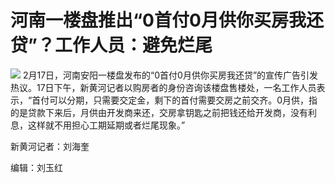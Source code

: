 # 河南一楼盘推出“0首付0月供你买房我还贷”？工作人员：避免烂尾

![](https://inews.gtimg.com/om_bt/OuRP8OjUFV5dCipWLR_fwBVWkCoOw93HxfQITNN6kOFhoAA/1000)
2月17日，河南安阳一楼盘发布的“0首付0月供你买房我还贷”的宣传广告引发热议。17日下午，新黄河记者以购房者的身份咨询该楼盘售楼处，一名工作人员表示，“首付可以分期，只需要交定金，剩下的首付需要交房之前交齐。0月供，指的是贷款下来后，月供由开发商来还，交房拿钥匙之前把钱还给开发商，没有利息，这样就不用担心工期延期或者烂尾现象。”

新黄河记者：刘海奎

编辑：刘玉红

